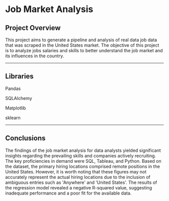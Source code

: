 # Job Market Analysis

<H2>Project Overview</H2>
<p>This project aims to generate a pipeline and analysis of real data job data that was scraped in the United States market. The objective of this project is to analyze jobs salaries and skills to better understand the job market and its influences in the country.</p>

<hr>
<h2>Libraries</h2>
<p>Pandas</p>
<p>SQLAlchemy</p>
<p>Matplotlib</p>
<p>sklearn</p>
<hr>

<h2>Conclusions</h2>
<p>The findings of the job market analysis for data analysts yielded significant insights regarding the prevailing skills and companies actively recruiting. The key proficiencies in demand were SQL, Tableau, and Python. Based on the dataset, the primary hiring locations comprised remote positions in the United States. However, it is worth noting that these figures may not accurately represent the actual hiring locations due to the inclusion of ambiguous entries such as 'Anywhere' and 'United States'. The results of the regression model revealed a negative R-squared value, suggesting inadequate performance and a poor fit for the available data.</p>
